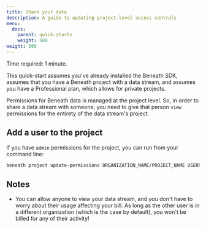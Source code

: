 ```yaml
---
title: Share your data 
description: A guide to updating project-level access controls
menu:
  docs:
    parent: quick-starts
    weight: 500
weight: 500
---
```


Time required: 1 minute.

This quick-start assumes you've already installed the Beneath SDK, assumes that you have a Beneath project with a data stream, and assumes you have a Professional plan, which allows for private projects.

Permissions for Beneath data is managed at the project level. So, in order to share a data stream with someone, you need to give that person `view` permissions for the entirety of the data stream's project.

## Add a user to the project
If you have `admin` permissions for the project, you can run from your command line:
```bash
beneath project update-permissions ORGANIZATION_NAME/PROJECT_NAME USERNAME --view true --create true --admin false 
```

## Notes
 - You can allow anyone to view your data stream, and you don't have to worry about their usage affecting your bill. As long as the other user is in a different organization (which is the case by default), you won't be billed for any of their activity!
